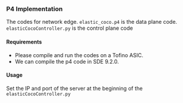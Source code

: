 ### P4 Implementation

The codes for network edge. ``elastic_coco.p4`` is the data plane code. ``elasticCocoController.py`` is the control plane code

#### Requirements

- Please compile and run the codes on a Tofino ASIC.
- We can compile the p4 code in SDE 9.2.0.

#### Usage

Set the IP and port of the server at the beginning of the ``elasticCocoController.py``